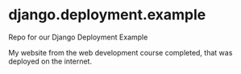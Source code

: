 # django.deployment.example
Repo for our Django Deployment Example

My website from the web development course completed, that was deployed on the internet.

